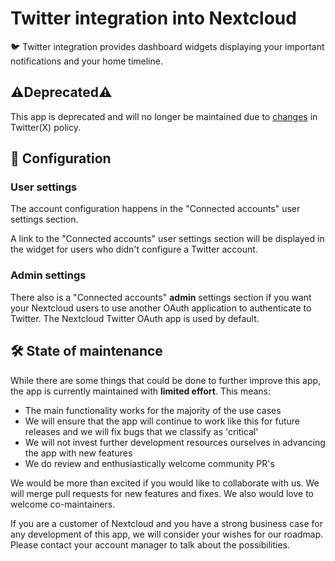 # Twitter integration into Nextcloud

🐦 Twitter integration provides dashboard widgets displaying your important notifications and your home timeline.

## ⚠️**Deprecated**️⚠️

This app is deprecated and will no longer be maintained due to [changes](https://www.forbes.com/sites/jenaebarnes/2023/02/03/twitter-ends-its-free-api-heres-who-will-be-affected/) in Twitter(X) policy.

## 🔧 Configuration

### User settings

The account configuration happens in the "Connected accounts" user settings section.

A link to the "Connected accounts" user settings section will be displayed in the widget for users who didn't configure a Twitter account.

### Admin settings

There also is a "Connected accounts" **admin** settings section if you want your Nextcloud users to use another OAuth application to authenticate to Twitter. The Nextcloud Twitter OAuth app is used by default.

## 🛠️ State of maintenance

While there are some things that could be done to further improve this app, the app is currently maintained with **limited effort**. This means:

* The main functionality works for the majority of the use cases
* We will ensure that the app will continue to work like this for future releases and we will fix bugs that we classify as 'critical'
* We will not invest further development resources ourselves in advancing the app with new features
* We do review and enthusiastically welcome community PR's

We would be more than excited if you would like to collaborate with us. We will merge pull requests for new features and fixes. We also would love to welcome co-maintainers.

If you are a customer of Nextcloud and you have a strong business case for any development of this app, we will consider your wishes for our roadmap. Please contact your account manager to talk about the possibilities.
